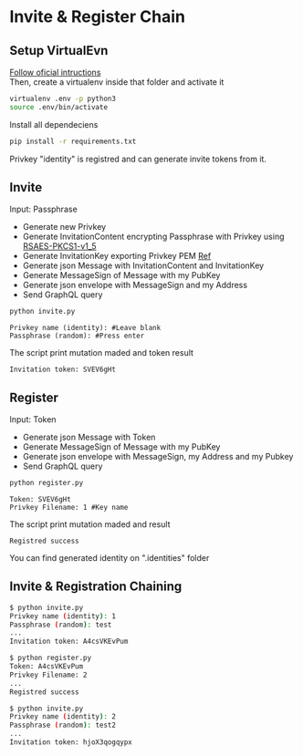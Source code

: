 
# Invite & Register Chain
## Setup VirtualEvn
[Follow oficial intructions](https://virtualenv.pypa.io/en/stable/installation/)  
Then, create a virtualenv inside that folder and activate it
```bash
virtualenv .env -p python3
source .env/bin/activate
```
Install all dependeciens
```bash
pip install -r requirements.txt
```

Privkey "identity" is registred and can generate invite tokens from it.

## Invite
Input: Passphrase
* Generate new Privkey
* Generate InvitationContent encrypting Passphrase with Privkey using [RSAES-PKCS1-v1_5](https://www.dlitz.net/software/pycrypto/api/current/Crypto.Cipher.PKCS1_v1_5-module.html)
* Generate InvitationKey exporting Privkey PEM [Ref](https://www.dlitz.net/software/pycrypto/api/current/Crypto.PublicKey.RSA._RSAobj-class.html#exportKey)
* Generate json Message with InvitationContent and InvitationKey
* Generate MessageSign of Message with my PubKey
* Generate json envelope with MessageSign and my Address
* Send GraphQL query
```bash
python invite.py
```
```
Privkey name (identity): #Leave blank
Passphrase (random): #Press enter
```
The script print mutation maded and token result
```
Invitation token: SVEV6gHt
```
## Register
Input: Token
* Generate json Message with Token
* Generate MessageSign of Message with my PubKey
* Generate json envelope with MessageSign, my Address and my Pubkey
* Send GraphQL query
```bash
python register.py
```
```
Token: SVEV6gHt
Privkey Filename: 1 #Key name 
```
The script print mutation maded and result
```
Registred success
```
You can find generated identity on ".identities" folder

## Invite & Registration Chaining
```bash
$ python invite.py
Privkey name (identity): 1
Passphrase (random): test
...
Invitation token: A4csVKEvPum

$ python register.py
Token: A4csVKEvPum
Privkey Filename: 2
...
Registred success

$ python invite.py
Privkey name (identity): 2
Passphrase (random): test2
...
Invitation token: hjoX3qogqypx
```
